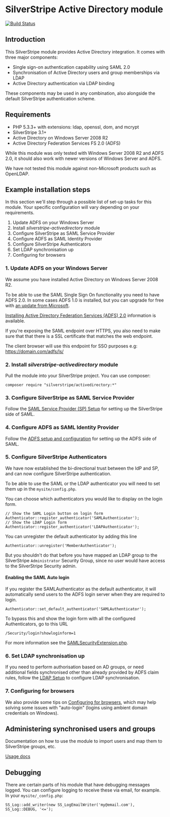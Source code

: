# SilverStripe Active Directory module

[![Build Status](https://secure.travis-ci.org/silverstripe/silverstripe-activedirectory.svg)](https://travis-ci.org/silverstripe/silverstripe-activedirectory)

## Introduction

This SilverStripe module provides Active Directory integration. It comes with three major components:

* Single sign-on authentication capability using SAML 2.0
* Synchronisation of Active Directory users and group memberships via LDAP
* Active Directory authentication via LDAP binding

These components may be used in any combination, also alongside the default SilverStripe authentication scheme.

## Requirements

 * PHP 5.3.3+ with extensions: ldap, openssl, dom, and mcrypt
 * SilverStripe 3.1+
 * Active Directory on Windows Server 2008 R2
 * Active Directory Federation Services FS 2.0 (ADFS)

While this module was only tested with Windows Server 2008 R2 and ADFS 2.0, it should also work with newer versions of Windows Server and ADFS.

We have not tested this module against non-Microsoft products such as OpenLDAP.
 
## Example installation steps

In this section we'll step through a possible list of set-up tasks for this module. Your specific configuration will vary depending on your requirements.

 1. Update ADFS on your Windows Server
 1. Install *silverstripe-activedirectory* module
 1. Configure SilverStripe as SAML Service Provider
 1. Configure ADFS as SAML Identity Provider
 1. Configure SilverStripe Authenticators
 1. Set LDAP synchronisation up
 1. Configuring for browsers

### 1. Update ADFS on your Windows Server

We assume you have installed Active Directory on Windows Server 2008 R2.

To be able to use the SAML Single Sign On functionality you need to have ADFS 2.0.
In some cases ADFS 1.0 is installed, but you can upgrade for free with [an update from Microsoft](http://www.microsoft.com/en-us/download/details.aspx?id=10909).

[Installing Active Directory Federation Services (ADFS) 2.0](http://pipe2text.com/?page_id=285) information is available.

If you're exposing the SAML endpoint over HTTPS, you also need to make sure that that there is a SSL certificate that matches the web endpoint.

The client browser will use this endpoint for SSO purposes e.g: https://domain.com/adfs/ls/

### 2. Install *silverstripe-activedirectory* module

Pull the module into your SilverStripe project. You can use composer:

	composer require "silverstripe/activedirectory:*"

### 3. Configure SilverStripe as SAML Service Provider

Follow the [SAML Service Provider (SP) Setup](docs/en/saml_setup.md) for setting up the SilverStripe side of SAML.

### 4. Configure ADFS as SAML Identity Provider

Follow the [ADFS setup and configuration](docs/en/adfs_setup.md) for setting up the ADFS side of SAML.

### 5. Configure SilverStripe Authenticators

We have now established the bi-directional trust between the IdP and SP, and can now configure SilverStripe authentication.

To be able to use the SAML or the LDAP authenticator you will need to set them up in the `mysite/config.php`.

You can choose which authenticators you would like to display on the login form.

	// Show the SAML Login button on login form
	Authenticator::register_authenticator('SAMLAuthenticator');
	// Show the LDAP Login form  
	Authenticator::register_authenticator('LDAPAuthenticator');

You can unregister the default authenticator by adding this line

	Authenticator::unregister('MemberAuthenticator');

But you shouldn't do that before you have mapped an LDAP group to the SilverStripe `Administrator`
Security Group, since no user would have access to the SilverStripe Security admin.

#### Enabling the SAML Auto login

If you register the SAMLAuthenticator as the default authenticator, it will automatically send users
to the ADFS login server when they are required to login.

	Authenticator::set_default_authenticator('SAMLAuthenticator');
	
To bypass this and show the login form with all the configured Authenticators, go to this URL

	/Security/login?showloginform=1
	
For more information see the [SAMLSecurityExtension.php](code/authenticators/SAMLSecurityExtension.php). 

### 6. Set LDAP synchronisation up

If you need to perform authorisation based on AD groups, or need additional fields synchronised other than already provided by ADFS claim rules, follow the [LDAP Setup](docs/en/ldap_setup.md) to configure LDAP synchronisation.

### 7. Configuring for browsers

We also provide some tips on [Configuring for browsers](docs/en/saml_browsers.md), which may help solving some issues with "auto-login" (logins using ambient domain credentials on Windows).

## Administering synchronised users and groups

Documentation on how to use the module to import users and map them to SilverStripe groups, etc.

[Usage docs](docs/en/usage.md)

## Debugging

There are certain parts of his module that have debugging messages logged. You can configure logging to receive
these via email, for example. In your `mysite/_config.php`:

	SS_Log::add_writer(new SS_LogEmailWriter('my@email.com'), SS_Log::DEBUG, '<=');